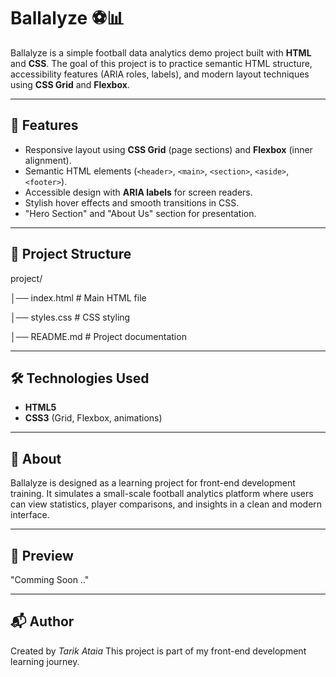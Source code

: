 
# Ballalyze ⚽📊

Ballalyze is a simple football data analytics demo project built with **HTML** and **CSS**.
The goal of this project is to practice semantic HTML structure, accessibility features (ARIA roles, labels), and modern layout techniques using **CSS Grid** and **Flexbox**.

---

## 🚀 Features

- Responsive layout using **CSS Grid** (page sections) and **Flexbox** (inner alignment).
- Semantic HTML elements (`<header>`, `<main>`, `<section>`, `<aside>`, `<footer>`).
- Accessible design with **ARIA labels** for screen readers.
- Stylish hover effects and smooth transitions in CSS.
- "Hero Section" and "About Us" section for presentation.

---

## 📂 Project Structure

project/

│── index.html       # Main HTML file

│── styles.css       # CSS styling

│── README.md        # Project documentation


---
## 🛠️ Technologies Used
- **HTML5**
- **CSS3** (Grid, Flexbox, animations)
---
## 📖 About

Ballalyze is designed as a learning project for front-end development training.
It simulates a small-scale football analytics platform where users can view statistics, player comparisons, and insights in a clean and modern interface.

---

## 📸 Preview

"Comming Soon .."

---

## 📬 Author

Created by *Tarik Ataia*
This project is part of my front-end development learning journey.
